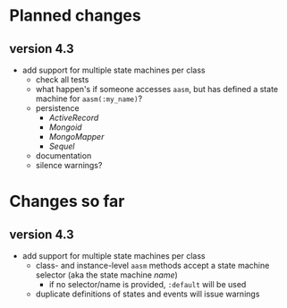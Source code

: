 # Planned changes

## version 4.3

 * add support for multiple state machines per class
   * check all tests
   * what happen's if someone accesses `aasm`, but has defined a
     state machine for `aasm(:my_name)`?
   * persistence
     * _ActiveRecord_
     * _Mongoid_
     * _MongoMapper_
     * _Sequel_
   * documentation
   * silence warnings?

# Changes so far

## version 4.3

 * add support for multiple state machines per class
   * class- and instance-level `aasm` methods accept a state machine selector
     (aka the state machine _name_)
     * if no selector/name is provided, `:default` will be used
   * duplicate definitions of states and events will issue warnings
